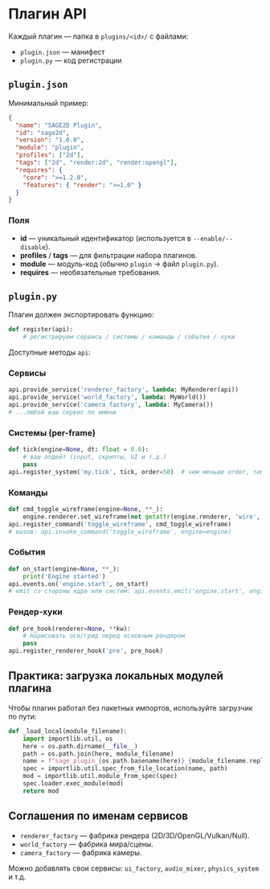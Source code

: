 # Плагин API

Каждый плагин — папка в `plugins/<id>/` с файлами:
- `plugin.json` — манифест
- `plugin.py` — код регистрации

## `plugin.json`

Минимальный пример:
```json
{
  "name": "SAGE2D Plugin",
  "id": "sage2d",
  "version": "1.0.0",
  "module": "plugin",
  "profiles": ["2d"],
  "tags": ["2d", "render:2d", "render:opengl"],
  "requires": {
    "core": ">=1.2.0",
    "features": { "render": ">=1.0" }
  }
}
```

### Поля
- **id** — уникальный идентификатор (используется в `--enable/--disable`).
- **profiles** / **tags** — для фильтрации набора плагинов.
- **module** — модуль-код (обычно `plugin` → файл `plugin.py`).
- **requires** — необязательные требования.

## `plugin.py`

Плагин должен экспортировать функцию:

```python
def register(api):
    # регистрируем сервисы / системы / команды / события / хуки
```

Доступные методы `api`:

### Сервисы
```python
api.provide_service('renderer_factory', lambda: MyRenderer(api))
api.provide_service('world_factory', lambda: MyWorld())
api.provide_service('camera_factory', lambda: MyCamera())
# ...любой ваш сервис по имени
```

### Системы (per-frame)
```python
def tick(engine=None, dt: float = 0.0):
    # ваш апдейт (input, скрипты, UI и т.д.)
    pass
api.register_system('my.tick', tick, order=50)  # чем меньше order, тем раньше
```

### Команды
```python
def cmd_toggle_wireframe(engine=None, **_):
    engine.renderer.set_wireframe(not getattr(engine.renderer, 'wire', False))
api.register_command('toggle_wireframe', cmd_toggle_wireframe)
# вызов: api.invoke_command('toggle_wireframe', engine=engine)
```

### События
```python
def on_start(engine=None, **_):
    print('Engine started')
api.events.on('engine.start', on_start)
# emit со стороны ядра или систем: api.events.emit('engine.start', engine=eng)
```

### Рендер‑хуки
```python
def pre_hook(renderer=None, **kw):
    # Нарисовать оси/грид перед основным рендером
    pass
api.register_renderer_hook('pre', pre_hook)
```

## Практика: загрузка локальных модулей плагина
Чтобы плагин работал без пакетных импортов, используйте загрузчик по пути:

```python
def _load_local(module_filename):
    import importlib.util, os
    here = os.path.dirname(__file__)
    path = os.path.join(here, module_filename)
    name = f"sage_plugin_{os.path.basename(here)}_{module_filename.replace('.py','')}"
    spec = importlib.util.spec_from_file_location(name, path)
    mod = importlib.util.module_from_spec(spec)
    spec.loader.exec_module(mod)
    return mod
```

## Соглашения по именам сервисов
- `renderer_factory` — фабрика рендера (2D/3D/OpenGL/Vulkan/Null).
- `world_factory` — фабрика мира/сцены.
- `camera_factory` — фабрика камеры.

Можно добавлять свои сервисы: `ui_factory`, `audio_mixer`, `physics_system` и т.д.
